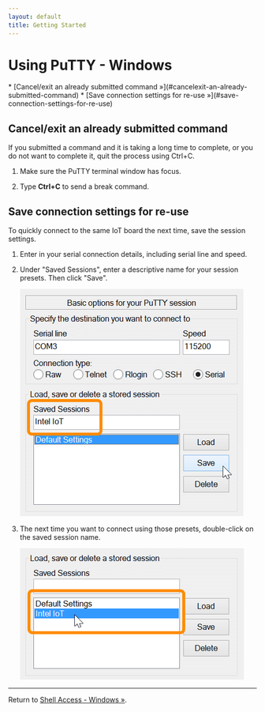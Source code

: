 ```yaml
---
layout: default
title: Getting Started
---
```


# Using PuTTY - Windows

<div id="toc" markdown="1">
* [Cancel/exit an already submitted command »](#cancelexit-an-already-submitted-command)
* [Save connection settings for re-use »](#save-connection-settings-for-re-use)
</div>

## Cancel/exit an already submitted command

If you submitted a command and it is taking a long time to complete, or you do not want to complete it, quit the process using Ctrl+C.

1. Make sure the PuTTY terminal window has focus.

2. Type **Ctrl+C** to send a break command.


## Save connection settings for re-use

To quickly connect to the same IoT board the next time, save the session settings.

1. Enter in your serial connection details, including serial line and speed.

2. Under "Saved Sessions", enter a descriptive name for your session presets. Then click "Save".

    ![Saved sessions section of PuTTY](images/putty-saved_sessions.png)

3. The next time you want to connect using those presets, double-click on the saved session name.

    ![Click on saved session to connect](images/putty-click_saved_session.png)


---

Return to [Shell Access - Windows »](serial_connection.html#next-steps).


